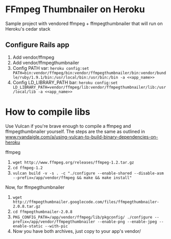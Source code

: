 # FFmpeg Thumbnailer on Heroku

Sample project with vendored ffmpeg + ffmpegthumbnailer that will run on Heroku's cedar stack


## Configure Rails app

1. Add vendor/ffmpeg
2. Add vendor/ffmpegthumbnailer
3. Config PATH var: 
```heroku config:set PATH=bin:vendor/ffmpeg/bin:vendor/ffmpegthumbnailer/bin:vendor/bundle/ruby/1.9.1/bin:/usr/local/bin:/usr/bin:/bin -a <<app_name>>```
5. Config LD_LIBRARY_PATH bar: ```heroku config:set LD_LIBRARY_PATH=vendor/ffmpeg/lib:vendor/ffmpegthumbnailer/lib:/usr/local/lib -a <<app_name>>```

# How to compile libs
Use Vulcan if you're brave enough to compile a ffmpeg and ffmpegthumbnailer yourself. The steps are the same as outlined in www.ryandaigle.com/a/using-vulcan-to-build-binary-dependencies-on-heroku

ffmpeg

1. ```wget http://www.ffmpeg.org/releases/ffmpeg-1.2.tar.gz```
2. ```cd ffmpeg-1.2 ```
3. ```vulcan build -v -s . -c "./configure --enable-shared --disable-asm --prefix=/app/vendor/ffmpeg && make && make install" ```

Now, for ffmpegthumbnailer

1. ```wget http://ffmpegthumbnailer.googlecode.com/files/ffmpegthumbnailer-2.0.8.tar.gz ```
2. ```cd ffmpegthumbnailer-2.0.8 ```
3. ```PKG_CONFIG_PATH=/app/vendor/ffmpeg/lib/pkgconfig/ ./configure --prefix=/app/vendor/ffmpegthumbnailer --enable-png --enable-jpeg --enable-static --with-pic ```
4. Now you have both archives, just copy to your app's vendor/